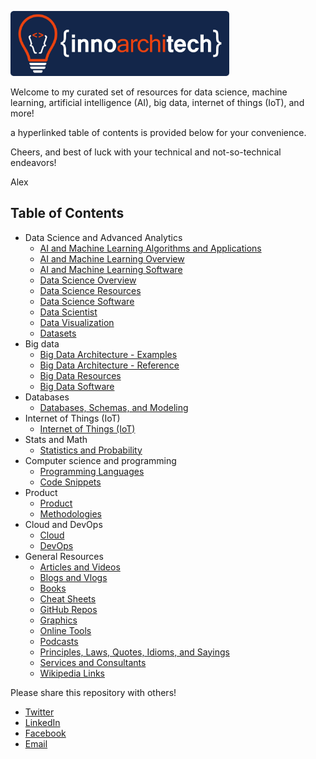 <p><a href="http://www.innoarchitech.com/?utm_source=github&utm_medium=repo&utm_content=repolink&utm_campaign=opensource"><img src="assets/logo-horizontal-blue-No-Tagline.png" alt="InnoArchiTech Logo" width="350px"></a></p>

Welcome to my curated set of resources for data science, machine learning, artificial intelligence (AI), big data, internet of things (IoT), and more!

a hyperlinked table of contents is provided below for your convenience.

<!-- Please star this repository if you find it to be useful, and a hyperlinked table of contents is provided below for your convenience. -->

<!-- Please star this repository if you find it to be useful, and a hyperlinked <a href="#toc">_table of contents_</a> is provided below for your convenience. -->

<!-- To learn about artificial intelligence, machine learning, and what both of these amazing fields can do for you or your business, check out Alex's <a href="http://skl.sh/2sEOYGT">_Goal-Driven Artificial Intelligence and Machine Learning_</a> class on Skillshare as well! -->

Cheers, and best of luck with your technical and not-so-technical endeavors!

Alex

<h2><a name="toc">Table of Contents</a></h2>

- Data Science and Advanced Analytics
    + [AI and Machine Learning Algorithms and Applications](https://github.com/InnoArchiTech/datascience-ai-machinelearning-resources/blob/master/AI%20and%20Machine%20Learning%20Algorithms%20and%20Applications.md)
    + [AI and Machine Learning Overview](https://github.com/InnoArchiTech/datascience-ai-machinelearning-resources/blob/master/AI%20and%20Machine%20Learning%20Overview.md)
    + [AI and Machine Learning Software](https://github.com/InnoArchiTech/datascience-ai-machinelearning-resources/blob/master/AI%20and%20Machine%20Learning%20Software.md)
    + [Data Science Overview](https://github.com/InnoArchiTech/datascience-ai-machinelearning-resources/blob/master/Data%20Science%20Overview.md)
    + [Data Science Resources](https://github.com/InnoArchiTech/datascience-ai-machinelearning-resources/blob/master/Data%20Science%20Resources.md)
    + [Data Science Software](https://github.com/InnoArchiTech/datascience-ai-machinelearning-resources/blob/master/Data%20Science%20Software.md)
    + [Data Scientist](https://github.com/InnoArchiTech/datascience-ai-machinelearning-resources/blob/master/Data%20Scientist.md)
    + [Data Visualization](https://github.com/InnoArchiTech/datascience-ai-machinelearning-resources/blob/master/Data%20Visualization.md)
    + [Datasets](https://github.com/InnoArchiTech/datascience-ai-machinelearning-resources/blob/master/Datasets.md)
- Big data
    + [Big Data Architecture - Examples](https://github.com/InnoArchiTech/datascience-ai-machinelearning-resources/blob/master/Big%20Data%20Architecture%20-%20Examples.md)
    + [Big Data Architecture - Reference](https://github.com/InnoArchiTech/datascience-ai-machinelearning-resources/blob/master/Big%20Data%20Architecture%20-%20Reference.md)
    + [Big Data Resources](https://github.com/InnoArchiTech/datascience-ai-machinelearning-resources/blob/master/Big%20Data%20Resources.md)
    + [Big Data Software](https://github.com/InnoArchiTech/datascience-ai-machinelearning-resources/blob/master/Big%20Data%20Software.md)
- Databases
    + [Databases, Schemas, and Modeling](https://github.com/InnoArchiTech/datascience-ai-machinelearning-resources/blob/master/Databases%2C%20Schemas%2C%20and%20Modeling.md)
- Internet of Things (IoT)
    + [Internet of Things (IoT)](https://github.com/InnoArchiTech/datascience-ai-machinelearning-resources/blob/master/Internet%20of%20Things%20-%20IoT.md)
- Stats and Math
    + [Statistics and Probability](https://github.com/InnoArchiTech/datascience-ai-machinelearning-resources/blob/master/Statistics%20and%20Probability.md)
- Computer science and programming
    + [Programming Languages](https://github.com/InnoArchiTech/datascience-ai-machinelearning-resources/blob/master/Programming%20Languages.md)
    + [Code Snippets](https://github.com/InnoArchiTech/datascience-ai-machinelearning-resources/blob/master/Code%20Snippets.md)
- Product
    + [Product](https://github.com/InnoArchiTech/datascience-ai-machinelearning-resources/blob/master/Product.md)
    + [Methodologies](https://github.com/InnoArchiTech/datascience-ai-machinelearning-resources/blob/master/Methodologies.md)
- Cloud and DevOps
    + [Cloud](https://github.com/InnoArchiTech/datascience-ai-machinelearning-resources/blob/master/Cloud.md)
    + [DevOps](https://github.com/InnoArchiTech/datascience-ai-machinelearning-resources/blob/master/DevOps.md)
- General Resources
    + [Articles and Videos](https://github.com/InnoArchiTech/datascience-ai-machinelearning-resources/blob/master/Articles%20and%20Videos.md)
    + [Blogs and Vlogs](https://github.com/InnoArchiTech/datascience-ai-machinelearning-resources/blob/master/Blogs.md)
    + [Books](https://github.com/InnoArchiTech/datascience-ai-machinelearning-resources/blob/master/Books.md)
    + [Cheat Sheets](https://github.com/InnoArchiTech/datascience-ai-machinelearning-resources/blob/master/Cheat%20Sheets.md)
    + [GitHub Repos](https://github.com/InnoArchiTech/datascience-ai-machinelearning-resources/blob/master/GitHub%20Repos.md)
    + [Graphics](https://github.com/InnoArchiTech/datascience-ai-machinelearning-resources/blob/master/Graphics.md)
    + [Online Tools](https://github.com/InnoArchiTech/datascience-ai-machinelearning-resources/blob/master/Online%20Tools.md)
    + [Podcasts](https://github.com/InnoArchiTech/datascience-ai-machinelearning-resources/blob/master/Podcasts.md)
    + [Principles, Laws, Quotes, Idioms, and Sayings](https://github.com/InnoArchiTech/datascience-ai-machinelearning-resources/blob/master/Principles%2C%20Laws%2C%20quotes%2C%20Idioms%2C%20and%20Sayings.md)
    + [Services and Consultants](https://github.com/InnoArchiTech/datascience-ai-machinelearning-resources/blob/master/Services%20and%20Consultants.md)
    + [Wikipedia Links](https://github.com/InnoArchiTech/datascience-ai-machinelearning-resources/blob/master/Wikipedia%20Links.md)


Please share this repository with others!

- [Twitter](https://twitter.com/intent/tweet?text=Data%20Science,%20Machine%20Learning,%20AI,%20Big%20Data,%20%26%20IoT%20Resources%20https://github.com/acastrounis/data-science-machine-learning-ai-big-data-resources%20%23DataScience%20%23MachineLearning%20%23BigData%20%23IoT%20%23AI%20%23Data)
- [LinkedIn](https://www.linkedin.com/shareArticle?mini=true&url=https://github.com/acastrounis/data-science-machine-learning-ai-big-data-resources&title=Data%20Science,%20Machine%20Learning,%20Artificial%20Intelligence,%20Big%20Data,%20and%20IoT%20Resources&summary=)
- [Facebook](https://www.facebook.com/sharer/sharer.php?u=https://github.com/acastrounis/data-science-machine-learning-ai-big-data-resources)
- <a href="mailto:?&subject=GitHub Repo: Data Science, Machine Learning, AI, Big Data, and IoT Resources&body=Check%20out%20this%20curated%20set%20of%20resources%20for%20data%20science,%20machine%20learning,%20artificial%20intelligence,%20big%20data,%20and%20IoT!%0A%0Ahttps://github.com/acastrounis/data-science-machine-learning-ai-big-data-iot-resources%0A%0AEnjoy!">Email</a>

















